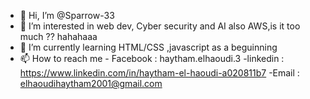 - 👋 Hi, I’m @Sparrow-33
- 👀 I’m interested in web dev, Cyber security and AI also AWS,is it too much ?? hahahaaa
- 🌱 I’m currently learning HTML/CSS ,javascript  as a beguinning
- 📫 How to reach me - Facebook : haytham.elhaoudi.3
                      -linkedin : https://www.linkedin.com/in/haytham-el-haoudi-a020811b7
                      -Email     : elhaoudihaytham2001@gmail.com

<!---
Sparrow-33/Sparrow-33 is a ✨ special ✨ repository because its `README.md` (this file) appears on your GitHub profile.
You can click the Preview link to take a look at your changes.
--->
